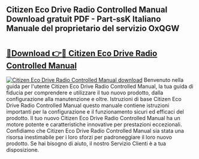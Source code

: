 ## Citizen Eco Drive Radio Controlled Manual Download gratuit PDF - Part-ssK Italiano Manuale del proprietario del servizio OxQGW

# <h2><a href="http://dfgzo1e.blite.top/?on=Citizen+Eco+Drive+Radio+Controlled+Manual">🔗Download 👉🔴 Citizen Eco Drive Radio Controlled Manual</a></h2>

[![Citizen Eco Drive Radio Controlled Manual download](https://i.imgur.com/lujVjoI.png)](http://dfgzo1e.blite.top/?on=Citizen+Eco+Drive+Radio+Controlled+Manual)
Benvenuto nella guida per l'utente Citizen Eco Drive Radio Controlled Manual, la tua guida di fiducia per comprendere e utilizzare il tuo nuovo prodotto, dalla configurazione alla manutenzione e oltre. Istruzioni di base Citizen Eco Drive Radio Controlled Manual questo manuale contiene istruzioni importanti per la configurazione e il funzionamento sicuri ed efficaci del prodotto. Il tuo nuovo Citizen Eco Drive Radio Controlled Manual ha un motore potente e caratteristiche innovative per prestazioni eccezionali. Confidiamo che Citizen Eco Drive Radio Controlled Manual sia stata una risorsa inestimabile per i loro sforzi per padroneggiare il loro nuovo prodotto. Se hai bisogno di aiuto, il nostro Servizio Clienti è a tua disposizione.
